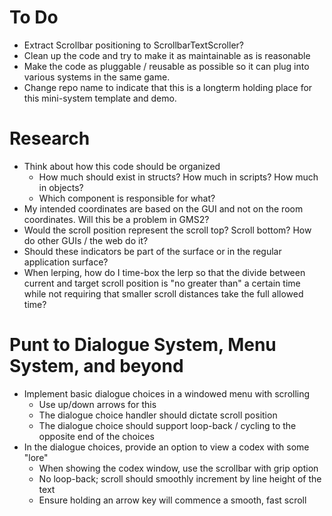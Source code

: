 # To Do
- Extract Scrollbar positioning to ScrollbarTextScroller?
- Clean up the code and try to make it as maintainable as is reasonable
- Make the code as pluggable / reusable as possible so it can plug into various systems in the same game.
- Change repo name to indicate that this is a longterm holding place for this mini-system template and demo.
  
# Research
- Think about how this code should be organized
  - How much should exist in structs? How much in scripts? How much in objects?
  - Which component is responsible for what?
- My intended coordinates are based on the GUI and not on the room coordinates. Will this be a problem in GMS2?
- Would the scroll position represent the scroll top? Scroll bottom? How do other GUIs / the web do it?
- Should these indicators be part of the surface or in the regular application surface?
- When lerping, how do I time-box the lerp so that the divide between current and target scroll position is "no greater than" a certain time while not requiring that smaller scroll distances take the full allowed time?

# Punt to Dialogue System, Menu System, and beyond
- Implement basic dialogue choices in a windowed menu with scrolling
  - Use up/down arrows for this
  - The dialogue choice handler should dictate scroll position
  - The dialogue choice should support loop-back / cycling to the opposite end of the choices
- In the dialogue choices, provide an option to view a codex with some "lore"
  - When showing the codex window, use the scrollbar with grip option
  - No loop-back; scroll should smoothly increment by line height of the text
  - Ensure holding an arrow key will commence a smooth, fast scroll